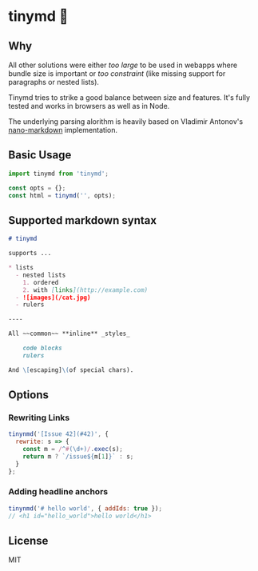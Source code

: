 # tinymd 💃

## Why

All other solutions were either _too large_ to be used in webapps where bundle size is important or _too constraint_ (like missing support for paragraphs or nested lists).

Tinymd tries to strike a good balance between size and features. It's fully tested and works in browsers as well as in Node.

The underlying parsing alorithm is heavily based on Vladimir Antonov's [nano-markdown](https://github.com/Holixus/nano-markdown) implementation.

## Basic Usage

```js
import tinymd from 'tinymd';

const opts = {};
const html = tinymd('', opts);
```

## Supported markdown syntax

```markdown
# tinymd

supports ...

* lists
  - nested lists
    1. ordered
    2. with [links](http://example.com)
  - ![images](/cat.jpg)
  - rulers

----

All ~~common~~ **inline** _styles_

    code blocks
    rulers

And \[escaping]\(of special chars).
```

## Options

### Rewriting Links

```js
tinynmd('[Issue 42](#42)', {
  rewrite: s => {
    const m = /^#(\d+)/.exec(s);
    return m ? `/issue${m[1]}` : s;
  }
};
```

### Adding headline anchors

```js
tinynmd('# hello world', { addIds: true });
// <h1 id="hello_world">hello world</h1>
```

## License

MIT
